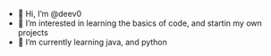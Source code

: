 - 👋 Hi, I’m @deev0
- 👀 I’m interested in learning the basics of code, and startin my own projects
- 🌱 I’m currently learning java, and python
